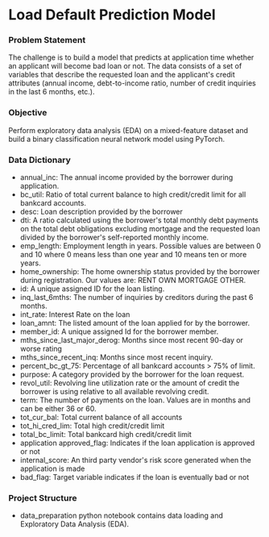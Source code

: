 # Load Default Prediction Model

### Problem Statement
The challenge is to build a model that predicts at application time whether an applicant will become bad loan or not. The data consists of a set of variables that describe the requested loan and the applicant's credit attributes (annual income, debt-to-income ratio, number of credit inquiries in the last 6 months, etc.).

### Objective
Perform exploratory data analysis (EDA) on a mixed-feature dataset and build a binary classification neural network model using PyTorch.

### Data Dictionary
- annual_inc: The annual income provided by the borrower during application.
- bc_util: Ratio of total current balance to high credit/credit limit for all bankcard accounts.
- desc: Loan description provided by the borrower
- dti: A ratio calculated using the borrower's total monthly debt payments on the total debt obligations excluding mortgage and the requested loan divided by the borrower's self-reported monthly income.
- emp_length: Employment length in years. Possible values are between 0 and 10 where 0 means less than one year and 10 means ten or more years.
- home_ownership: The home ownership status provided by the borrower during registration. Our values are: RENT OWN MORTGAGE OTHER.
- id: A unique assigned ID for the loan listing.
- inq_last_6mths: The number of inquiries by creditors during the past 6 months.
- int_rate: Interest Rate on the loan
- loan_amnt: The listed amount of the loan applied for by the borrower.
- member_id: A unique assigned Id for the borrower member.
- mths_since_last_major_derog: Months since most recent 90-day or worse rating
- mths_since_recent_inq: Months since most recent inquiry.
- percent_bc_gt_75: Percentage of all bankcard accounts > 75% of limit.
- purpose: A category provided by the borrower for the loan request.
- revol_util: Revolving line utilization rate or the amount of credit the borrower is using relative to all available revolving credit.
- term: The number of payments on the loan. Values are in months and can be either 36 or 60.
- tot_cur_bal: Total current balance of all accounts
- tot_hi_cred_lim: Total high credit/credit limit
- total_bc_limit: Total bankcard high credit/credit limit
- application approved_flag: Indicates if the loan application is approved or not
- internal_score: An third party vendor's risk score generated when the application is made
- bad_flag: Target variable indicates if the loan is eventually bad or not

### Project Structure
- data_preparation python notebook contains data loading and Exploratory Data Analysis (EDA).